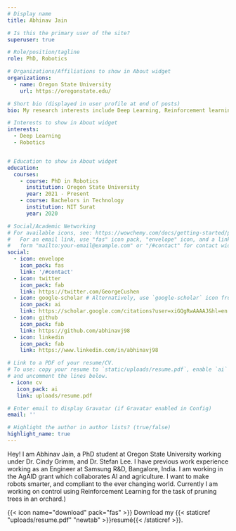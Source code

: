 ```yaml
---
# Display name
title: Abhinav Jain 

# Is this the primary user of the site?
superuser: true

# Role/position/tagline
role: PhD, Robotics

# Organizations/Affiliations to show in About widget
organizations:
  - name: Oregon State University
    url: https://oregonstate.edu/

# Short bio (displayed in user profile at end of posts)
bio: My research interests include Deep Learning, Reinforcement learning, and control using just vision

# Interests to show in About widget
interests:
  - Deep Learning
  - Robotics


# Education to show in About widget
education:
  courses:
    - course: PhD in Robotics
      institution: Oregon State University
      year: 2021 - Present
    - course: Bachelors in Technology
      institution: NIT Surat
      year: 2020

# Social/Academic Networking
# For available icons, see: https://wowchemy.com/docs/getting-started/page-builder/#icons
#   For an email link, use "fas" icon pack, "envelope" icon, and a link in the
#   form "mailto:your-email@example.com" or "/#contact" for contact widget.
social:
  - icon: envelope
    icon_pack: fas
    link: '/#contact'
  - icon: twitter
    icon_pack: fab
    link: https://twitter.com/GeorgeCushen
  - icon: google-scholar # Alternatively, use `google-scholar` icon from `ai` icon pack
    icon_pack: ai
    link: https://scholar.google.com/citations?user=xiGQgRwAAAAJ&hl=en
  - icon: github
    icon_pack: fab
    link: https://github.com/abhinavj98
  - icon: linkedin
    icon_pack: fab
    link: https://www.linkedin.com/in/abhinavj98

# Link to a PDF of your resume/CV.
# To use: copy your resume to `static/uploads/resume.pdf`, enable `ai` icons in `params.toml`,
# and uncomment the lines below.
 - icon: cv
   icon_pack: ai
   link: uploads/resume.pdf

# Enter email to display Gravatar (if Gravatar enabled in Config)
email: ''

# Highlight the author in author lists? (true/false)
highlight_name: true
---
```

Hey!
I am Abhinav Jain, a PhD student at Oregon State University working under Dr. Cindy Grimm, and Dr. Stefan Lee. I have previous work experience working as an Engineer at Samsung R&D, Bangalore, India. I am working in the AgAID grant which collaborates AI and agriculture. I want to make robots smarter, and compliant to the ever changing world. Currently I am working on control using Reinforcement Learning for the task of pruning trees in an orchard.)

{{< icon name="download" pack="fas" >}} Download my {{< staticref "uploads/resume.pdf" "newtab" >}}resumé{{< /staticref >}}.

